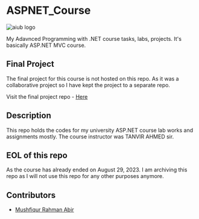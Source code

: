 # ASPNET_Course

![aiub logo](https://upload.wikimedia.org/wikipedia/en/thumb/8/8c/American_International_University-Bangladesh_Monogram.svg/200px-American_International_University-Bangladesh_Monogram.svg.png)

My Adavnced Programming with .NET course tasks, labs, projects. It's basically ASP.NET MVC course.

## Final Project

The final project for this course is not hosted on this repo. As it was a collaborative project so I have kept the project to a separate repo.

Visit the final project repo - [Here](https://github.com/Abir-Tx/EzWatchTicketing/tree/main)

## Description

This repo holds the codes for my university ASP.NET course lab works and assignments mostly. The course instructor was TANVIR AHMED sir.

## EOL of this repo

As the course has already ended on August 29, 2023. I am archiving this repo as I will not use this repo for any other purposes anymore.

## Contributors

- [Mushfiqur Rahman Abir](https://github.com/abir-tx)
